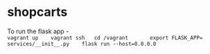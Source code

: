 # shopcarts

To run the flask app -  
    ``` vagrant up   
    vagrant ssh  
    cd /vagrant      
    export FLASK_APP= services/__init__.py   
    flask run --host=0.0.0.0 ```   
